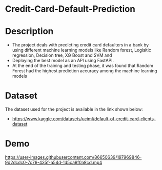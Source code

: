 # Credit-Card-Default-Prediction

# Description

- The project deals with predicting credit card defaulters in a bank by using different machine learning models like Random forest, Logisitic regression, Decision tree, XG Boost and SVM and 
- Deploying the best model as an API using FastAPI. 
- At the end of the training and testing phase, it was found that Random Forest had the highest prediction accuracy among the machine learning models

# Dataset
The dataset used for the project is available in the link shown below:

- https://www.kaggle.com/datasets/uciml/default-of-credit-card-clients-dataset


# Demo
https://user-images.githubusercontent.com/86650639/197969846-9d2dcdc0-7c79-435f-a54d-1d5ca9f0a8cd.mp4

